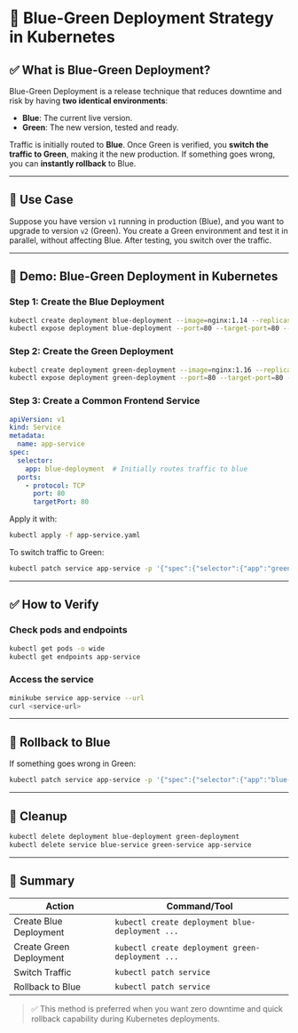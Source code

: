 # 📘 Blue-Green Deployment Strategy in Kubernetes

## ✅ What is Blue-Green Deployment?

Blue-Green Deployment is a release technique that reduces downtime and risk by having **two identical environments**:

* **Blue**: The current live version.
* **Green**: The new version, tested and ready.

Traffic is initially routed to **Blue**. Once Green is verified, you **switch the traffic to Green**, making it the new production. If something goes wrong, you can **instantly rollback** to Blue.

---

## 🚀 Use Case

Suppose you have version `v1` running in production (Blue), and you want to upgrade to version `v2` (Green). You create a Green environment and test it in parallel, without affecting Blue. After testing, you switch over the traffic.

---

## 🧪 Demo: Blue-Green Deployment in Kubernetes

### Step 1: Create the Blue Deployment

```bash
kubectl create deployment blue-deployment --image=nginx:1.14 --replicas=3
kubectl expose deployment blue-deployment --port=80 --target-port=80 --name=blue-service
```

### Step 2: Create the Green Deployment

```bash
kubectl create deployment green-deployment --image=nginx:1.16 --replicas=3
kubectl expose deployment green-deployment --port=80 --target-port=80 --name=green-service
```

### Step 3: Create a Common Frontend Service

```yaml
apiVersion: v1
kind: Service
metadata:
  name: app-service
spec:
  selector:
    app: blue-deployment  # Initially routes traffic to blue
  ports:
    - protocol: TCP
      port: 80
      targetPort: 80
```

Apply it with:

```bash
kubectl apply -f app-service.yaml
```

To switch traffic to Green:

```bash
kubectl patch service app-service -p '{"spec":{"selector":{"app":"green-deployment"}}}'
```

---

## ✅ How to Verify

### Check pods and endpoints

```bash
kubectl get pods -o wide
kubectl get endpoints app-service
```

### Access the service

```bash
minikube service app-service --url
curl <service-url>
```

---

## 🔁 Rollback to Blue

If something goes wrong in Green:

```bash
kubectl patch service app-service -p '{"spec":{"selector":{"app":"blue-deployment"}}}'
```

---

## 🧹 Cleanup

```bash
kubectl delete deployment blue-deployment green-deployment
kubectl delete service blue-service green-service app-service
```

---

## 📌 Summary

| Action                  | Command/Tool                                     |
| ----------------------- | ------------------------------------------------ |
| Create Blue Deployment  | `kubectl create deployment blue-deployment ...`  |
| Create Green Deployment | `kubectl create deployment green-deployment ...` |
| Switch Traffic          | `kubectl patch service`                          |
| Rollback to Blue        | `kubectl patch service`                          |

> ✅ This method is preferred when you want zero downtime and quick rollback capability during Kubernetes deployments.
